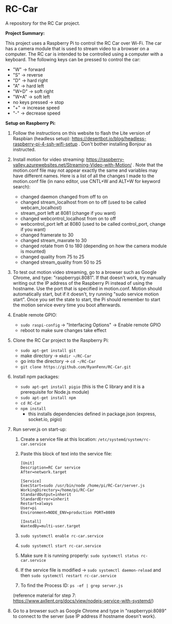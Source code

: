 # RC-Car
A repository for the RC Car project. 

**Project Summary:**

This project uses a Raspberry Pi to control the RC Car over Wi-Fi. The car has a camera module that is used to stream video to a browser on a computer. The RC car is intended to be controlled using a computer with a keyboard. The following keys can be pressed to control the car: 
- "W" -> forward
- "S" -> reverse
- "D" -> hard right
- "A" -> hard left
- "W+D" -> soft right
- "W+A" -> soft left
- no keys pressed -> stop
- "+" -> increase speed
- "-" -> decrease speed

**Setup on Raspberry Pi:**
1) Follow the instructions on this website to flash the Lite version of Raspbian (headless setup): https://desertbot.io/blog/headless-raspberry-pi-4-ssh-wifi-setup . Don't bother installing Bonjour as instructed.
2) Install motion for video streaming: https://raspberry-valley.azurewebsites.net/Streaming-Video-with-Motion/ . Note that the motion.conf file may not appear exactly the same and variables may have different names. Here is a list of all the changes I made to the motion.conf file (in nano editor, use CNTL+W and ALT+W for keyword search):
   - changed daemon changed from off to on
   - changed stream_localhost from on to off (used to be called webcam_localhost)
   - stream_port left at 8081 (change if you want)
   - changed webcontrol_localhost from on to off 
   - webcontrol_port left at 8080  (used to be called control_port, change if you want)
   - changed framerate to 30
   - changed stream_maxrate to 30
   - changed rotate from 0 to 180 (depending on how the camera module is mounted)
   - changed quality from 75 to 25
   - changed stream_quality from 50 to 25
3) To test out motion video streaming, go to a browser such as Google Chrome, and type: "raspberrypi.8081". If that doesn't work, try manually writing out the IP address of the Raspberry Pi instead of using the hostname. Use the port that is specified in motion.conf. Motion should automatically start, but if it doesn't, try running "sudo service motion start". Once you set the state to start, the Pi should remember to start the motion service every time you boot afterwards. 
4) Enable remote GPIO:
   - ```sudo raspi-config``` -> "Interfacing Options" -> Enable remote GPIO
   - reboot to make sure changes take effect 
5) Clone the RC Car project to the Raspberry Pi:
   - ```sudo apt-get install git```
   - make directory -> ```mkdir ~/RC-Car```
   - go into the directory -> ```cd ~/RC-Car```
   - ```git clone https://github.com/RyanFenn/RC-Car.git```   
6) Install npm packages:
   - ```sudo apt-get install pigio``` (this is the C library and it is a prerequisite for Node.js module)
   - ```sudo apt-get install npm```
   - ```cd RC-Car```
   - ```npm install```
     - this installs dependencies defined in package.json (express, socket.io, pigio)
7) Run server.js on start-up:
   1) Create a service file at this location: ```/etc/systemd/system/rc-car.service```
   2) Paste this block of text into the service file:
   
      ```
      [Unit]
      Description=RC Car service
      After=network.target

      [Service]
      ExecStart=sudo /usr/bin/node /home/pi/RC-Car/server.js
      WorkingDirectory=/home/pi/RC-Car
      StandardOutput=inherit
      StandardError=inherit
      Restart=always
      User=pi
      Environment=NODE_ENV=production PORT=8089

      [Install]
      WantedBy=multi-user.target
      ```
      
   3) ```sudo systemctl enable rc-car.service```
   4) ```sudo systemctl start rc-car.service```
   5) Make sure it is running properly: ```sudo systemctl status rc-car.service```
   6) If the service file is modified -> ```sudo systemctl daemon-reload``` and then ```sudo systemctl restart rc-car.service```
   7) To find the Process ID: ```ps -ef | grep server.js```
   
   (reference material for step 7: https://www.axllent.org/docs/view/nodejs-service-with-systemd/)

8) Go to a browser such as Google Chrome and type in "raspberrypi:8089" to connect to the server (use IP address if hostname doesn't work).



 

